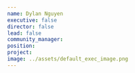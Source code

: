 ```yaml
---
name: Dylan Nguyen
executive: false
director: false
lead: false
community_manager: 
position:  
project:  
image: ../assets/default_exec_image.png
---
```

